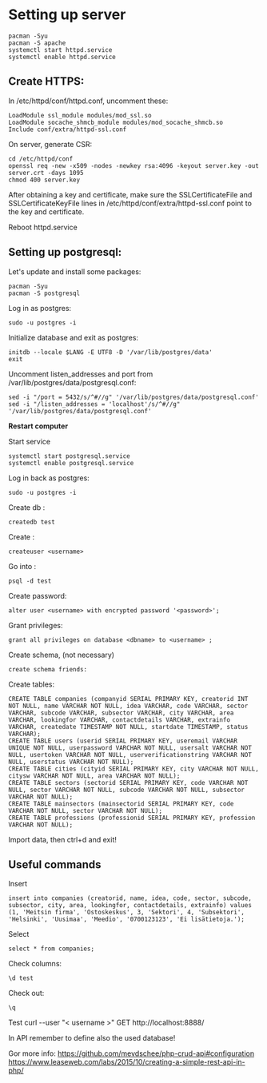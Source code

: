 # Setting up server

```
pacman -Syu
pacman -S apache
systemctl start httpd.service
systemctl enable httpd.service
```
## Create HTTPS:
In /etc/httpd/conf/httpd.conf, uncomment these:
```
LoadModule ssl_module modules/mod_ssl.so
LoadModule socache_shmcb_module modules/mod_socache_shmcb.so
Include conf/extra/httpd-ssl.conf
```
On server, generate CSR:
```
cd /etc/httpd/conf
openssl req -new -x509 -nodes -newkey rsa:4096 -keyout server.key -out server.crt -days 1095
chmod 400 server.key
```
After obtaining a key and certificate, make sure the SSLCertificateFile and SSLCertificateKeyFile lines in /etc/httpd/conf/extra/httpd-ssl.conf point to the key and certificate. 

Reboot httpd.service

## Setting up postgresql:

Let's update and install some packages:
```
pacman -Syu
pacman -S postgresql
```

Log in as postgres:
```
sudo -u postgres -i
```

Initialize database and exit as postgres:
```
initdb --locale $LANG -E UTF8 -D '/var/lib/postgres/data'
exit
```

Uncomment listen_addresses and port from /var/lib/postgres/data/postgresql.conf:
```
sed -i "/port = 5432/s/^#//g" '/var/lib/postgres/data/postgresql.conf'
sed -i "/listen_addresses = 'localhost'/s/^#//g" '/var/lib/postgres/data/postgresql.conf'
```

**Restart computer**

Start service
```
systemctl start postgresql.service
systemctl enable postgresql.service
```

Log in back as postgres:
```
sudo -u postgres -i
```

Create db <dbname>:
```
createdb test
```

Create <username>:
```
createuser <username>
```

Go into <dbname>:
```
psql -d test
```

Create password:
```
alter user <username> with encrypted password '<password>';
```

Grant privileges:
```
grant all privileges on database <dbname> to <username> ;
```

Create schema, (not necessary)
```
create schema friends:
```

Create tables:
```
CREATE TABLE companies (companyid SERIAL PRIMARY KEY, creatorid INT NOT NULL, name VARCHAR NOT NULL, idea VARCHAR, code VARCHAR, sector VARCHAR, subcode VARCHAR, subsector VARCHAR, city VARCHAR, area VARCHAR, lookingfor VARCHAR, contactdetails VARCHAR, extrainfo VARCHAR, createdate TIMESTAMP NOT NULL, startdate TIMESTAMP, status VARCHAR);
CREATE TABLE users (userid SERIAL PRIMARY KEY, useremail VARCHAR UNIQUE NOT NULL, userpassword VARCHAR NOT NULL, usersalt VARCHAR NOT NULL, usertoken VARCHAR NOT NULL, userverificationstring VARCHAR NOT NULL, userstatus VARCHAR NOT NULL);
CREATE TABLE cities (cityid SERIAL PRIMARY KEY, city VARCHAR NOT NULL, citysw VARCHAR NOT NULL, area VARCHAR NOT NULL);
CREATE TABLE sectors (sectorid SERIAL PRIMARY KEY, code VARCHAR NOT NULL, sector VARCHAR NOT NULL, subcode VARCHAR NOT NULL, subsector VARCHAR NOT NULL);
CREATE TABLE mainsectors (mainsectorid SERIAL PRIMARY KEY, code VARCHAR NOT NULL, sector VARCHAR NOT NULL);
CREATE TABLE professions (professionid SERIAL PRIMARY KEY, profession VARCHAR NOT NULL);

```

Import data, then ctrl+d and exit!

## Useful commands

Insert
```
insert into companies (creatorid, name, idea, code, sector, subcode, subsector, city, area, lookingfor, contactdetails, extrainfo) values (1, 'Meitsin firma', 'Ostoskeskus', 3, 'Sektori', 4, 'Subsektori', 'Helsinki', 'Uusimaa', 'Meedio', '0700123123', 'Ei lisätietoja.');

```

Select
```
select * from companies;
```

Check columns:
```
\d test
```

Check out: 
```
\q
```

Test
curl --user "< username >" GET http://localhost:8888/

In API remember to define also the used database!


Gor more info:
https://github.com/mevdschee/php-crud-api#configuration
https://www.leaseweb.com/labs/2015/10/creating-a-simple-rest-api-in-php/
